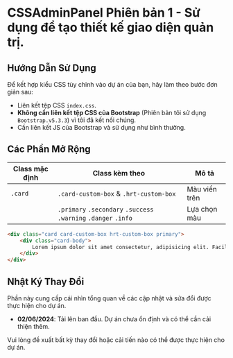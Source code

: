 # CSSAdminPanel Phiên bản 1 - Sử dụng để tạo thiết kế giao diện quản trị.
## Hướng Dẫn Sử Dụng
Để kết hợp kiểu CSS tùy chỉnh vào dự án của bạn, hãy làm theo bước đơn giản sau:

- Liên kết tệp CSS `index.css`.
- **Không cần liên kết tệp CSS của Bootstrap** (Phiên bản tôi sử dụng `Bootstrap.v5.3.3`) vì tôi đã kết nối chúng.
- Cần liên kết JS của Bootstrap và sử dụng như bình thường.

## Các Phần Mở Rộng

| Class mặc định | Class kèm theo | Mô tả |
|----------------|--------------------|------|
| `.card`        | `.card-custom-box` & `.hrt-custom-box` | Màu viền trên |
| |`.primary` `.secondary` `.success` `.warning` `.danger` `.info` | Lựa chọn màu |

```html
<div class="card card-custom-box hrt-custom-box primary">
    <div class="card-body">
        Lorem ipsum dolor sit amet consectetur, adipisicing elit. Facilis corrupti nostrum quaerat
    </div>
</div>

```

## Nhật Ký Thay Đổi

Phần này cung cấp cái nhìn tổng quan về các cập nhật và sửa đổi được thực hiện cho dự án.

- **02/06/2024**: Tải lên ban đầu. Dự án chưa ổn định và có thể cần cải thiện thêm.

Vui lòng đề xuất bất kỳ thay đổi hoặc cải tiến nào có thể được thực hiện cho dự án.